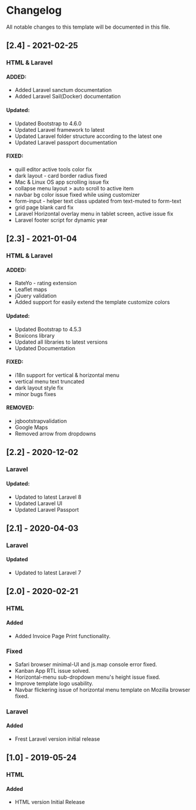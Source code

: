 # Changelog

All notable changes to this template will be documented in this file.

## [2.4] - 2021-02-25

### **HTML & Laravel**
  
#### ADDED:
- Added Laravel sanctum documentation
- Added Laravel Sail(Docker) documentation

#### Updated:

- Updated Bootstrap to 4.6.0
- Updated Laravel framework to latest
- Updated Laravel folder structure according to the latest one
- Updated Laravel passport documentation

#### FIXED:

- quill editor active tools color fix
- dark layout - card border radius fixed
- Mac & Linux OS app scrolling issue fix
- collapse menu layout > auto scroll to active item
- navbar bg color issue fixed while using customizer
- form-input - helper text class updated from text-muted to form-text
- grid page blank card fix
- Laravel Horizontal overlay menu in tablet screen, active issue fix
- Laravel footer script for dynamic year


## [2.3] - 2021-01-04

### **HTML & Laravel**

#### ADDED:

- RateYo - rating extension
- Leaflet maps
- jQuery validation
- Added support for easily extend the template customize colors
  
#### Updated:

- Updated Bootstrap to 4.5.3
- Boxicons library
- Updated all libraries to latest versions
- Updated Documentation
  
#### FIXED:

- i18n support for vertical & horizontal menu
- vertical menu text truncated
- dark layout style fix
- minor bugs fixes
  
#### REMOVED:

- jqbootstrapvalidation
- Google Maps
- Removed arrow from dropdowns
  
## [2.2] - 2020-12-02

### **Laravel**

#### Updated:

- Updated to latest Laravel 8
- Updated Laravel UI
- Updated Laravel Passport
  
## [2.1] - 2020-04-03

### **Laravel**

#### Updated

- Updated to latest Laravel 7

## [2.0] - 2020-02-21​

### **HTML**

#### Added

- Added Invoice Page Print functionality. ​

### Fixed

- Safari browser minimal-UI and js.map console error fixed.
- Kanban App RTL issue solved.
- Horizontal-menu sub-dropdown menu's height issue fixed.
- Improve template logo usability.
- Navbar flickering issue of horizontal menu template on Mozilla browser fixed. ​

### **Laravel**

#### Added

- Frest Laravel version initial release
  ​

## [1.0] - 2019-05-24

### **HTML**

#### Added

- HTML version Initial Release

